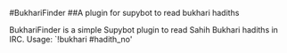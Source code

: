 #BukhariFinder
##A plugin for supybot to read bukhari hadiths

BukhariFinder is a simple Supybot plugin to read Sahih Bukhari hadiths in IRC.
Usage: `!bukhari #hadith_no'
